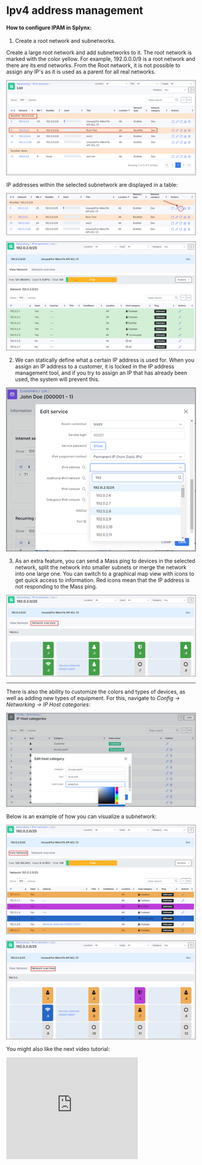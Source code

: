 Ipv4 address management
====================

#### How to configure IPAM in Splynx:

1. Create a root network and subnetworks.

  Create a large root network and add subnetworks to it. The root network is marked with the color yellow. For example, 192.0.0.0/9 is a root network and there are its end networks. From the Root network, it is not possible to assign any IP's as it is used as a parent for all real networks.

  ![Root net](root_net.png)

  IP addresses within the selected subnetwork are displayed in a table:

  ![view](icon_view.png)

  ![Subnet list](subnet_list.png)


2. We can statically define what a certain IP address is used for. When you assign an IP address to a customer, it is locked in the IP address management tool, and if you try to assign an IP that has already been used, the system will prevent this.

  ![IP](ip.png)


3. As an extra feature, you can send a Mass ping to devices in the selected network, split the network into smaller subnets or merge the network into one large one. You can switch to a graphical map view with icons to get quick access to information. Red icons mean that the IP address is not responding to the Mass ping.

  ![network overview](net_overview.png)

*****************************************
There is also the ability to customize the colors and types of devices, as well as adding new types of equipment. For this, navigate to *Config → Networking → IP Host categories*:

![categories](ip_cat.png)

Below is an example of how you can visualize a subnetwork:

![Customize](customize.png)

![Visualize](visualize.png)


You might also like the next video tutorial:

<iframe width="350" height="270" src="https://www.youtube.com/embed/z1XdFHUM3zA" title="YouTube video player" frameborder="0" allow="accelerometer; autoplay; clipboard-write; encrypted-media; gyroscope; picture-in-picture" allowfullscreen></iframe>
